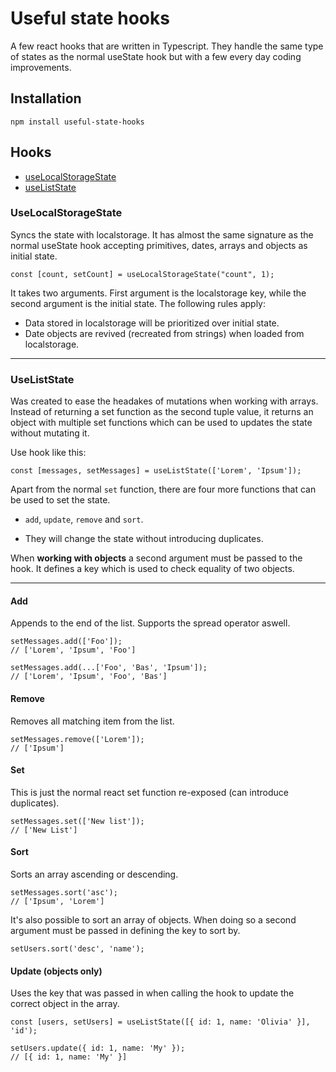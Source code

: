 # Useful state hooks

A few react hooks that are written in Typescript. They handle the same type of states as the normal useState hook but with a few every day coding improvements.

## Installation

```
npm install useful-state-hooks
```

## Hooks

- [useLocalStorageState ](#use-local-storage-state)
- [useListState](#use-list-state)

### UseLocalStorageState

Syncs the state with localstorage. It has almost the same signature as the normal useState hook accepting primitives, dates, arrays and objects as initial state.

```
const [count, setCount] = useLocalStorageState("count", 1);
```

It takes two arguments. First argument is the localstorage key, while the second argument is the initial state. The following rules apply:

- Data stored in localstorage will be prioritized over initial state.
- Date objects are revived (recreated from strings) when loaded from localstorage.

---

### UseListState

Was created to ease the headakes of mutations when working with arrays. Instead of returning a set function as the second tuple value, it returns an object with multiple set functions which can be used to updates the state without mutating it.

Use hook like this:

```
const [messages, setMessages] = useListState(['Lorem', 'Ipsum']);
```

Apart from the normal `set` function, there are four more functions that can be used to set the state.

- `add`, `update`, `remove` and `sort`.

- They will change the state without introducing duplicates.

When **working with objects** a second argument must be passed to the hook. It defines a key which is used to check equality of two objects.

---

#### **Add**

Appends to the end of the list. Supports the spread operator aswell.

```
setMessages.add(['Foo']);
// ['Lorem', 'Ipsum', 'Foo']

setMessages.add(...['Foo', 'Bas', 'Ipsum']);
// ['Lorem', 'Ipsum', 'Foo', 'Bas']
```

#### **Remove**

Removes all matching item from the list.

```
setMessages.remove(['Lorem']);
// ['Ipsum']
```

#### **Set**

This is just the normal react set function re-exposed (can introduce duplicates).

```
setMessages.set(['New list']);
// ['New List']
```

#### **Sort**

Sorts an array ascending or descending.

```
setMessages.sort('asc');
// ['Ipsum', 'Lorem']
```

It's also possible to sort an array of objects. When doing so a second argument must be passed in defining the key to sort by.

```
setUsers.sort('desc', 'name');
```

#### **Update (objects only)**

Uses the key that was passed in when calling the hook to update the correct object in the array.

```
const [users, setUsers] = useListState([{ id: 1, name: 'Olivia' }], 'id');

setUsers.update({ id: 1, name: 'My' });
// [{ id: 1, name: 'My' }]
```

